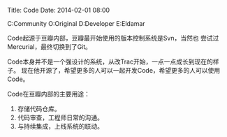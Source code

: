 Title: Code
Date: 2014-02-01 08:00

C:Community O:Original D:Developer E:Eldamar

Code起源于豆瓣内部，豆瓣最开始使用的版本控制系统是Svn，当然也
尝试过Mercurial，最终切换到了Git。

Code本身并不是一个强设计的系统，从改Trac开始，一点一点成长到现在的样子。
现在他开源了，希望更多的人可以一起开发Code，希望更多的人可以使用Code。

Code在豆瓣内部的主要用途：

1. 存储代码仓库。
1. 代码审查，工程师日常的沟通。
1. 与持续集成，上线系统的联动。

